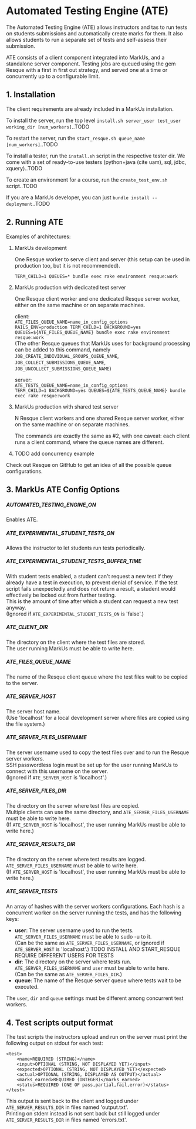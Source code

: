 Automated Testing Engine (ATE)
==============================

The Automated Testing Engine (ATE) allows instructors and tas to run tests on students submissions and automatically
create marks for them. It also allows students to run a separate set of tests and self-assess their submission.

ATE consists of a client component integrated into MarkUs, and a standalone server component. Testing jobs are queued
using the gem Resque with a first in first out strategy, and served one at a time or concurrently up to a configurable
limit.

## 1. Installation

The client requirements are already included in a MarkUs installation.

To install the server, run the top level `install.sh server_user test_user working_dir [num_workers]`..TODO

To restart the server, run the `start_resque.sh queue_name [num_workers]`..TODO

To install a tester, run the `install.sh` script in the respective tester dir. We come with a set of ready-to-use
testers (python+java (cite uam), sql, jdbc, xquery)..TODO

To create an environment for a course, run the `create_test_env.sh` script..TODO

If you are a MarkUs developer, you can just `bundle install --deployment`..TODO

## 2. Running ATE

Examples of architectures:

1) MarkUs development

   One Resque worker to serve client and server (this setup can be used in production too, but it is not recommended).

   `TERM_CHILD=1 QUEUES=* bundle exec rake environment resque:work`

2) MarkUs production with dedicated test server

   One Resque client worker and one dedicated Resque server worker, either on the same machine or on separate machines.

   client:  
   `ATE_FILES_QUEUE_NAME=name_in_config_options`  
   `RAILS_ENV=production TERM_CHILD=1 BACKGROUND=yes QUEUES=${ATE_FILES_QUEUE_NAME} bundle exec rake environment
   resque:work`  
   (The other Resque queues that MarkUs uses for background processing can be added to this command, namely
   `JOB_CREATE_INDIVIDUAL_GROUPS_QUEUE_NAME`, `JOB_COLLECT_SUBMISSIONS_QUEUE_NAME`,
   `JOB_UNCOLLECT_SUBMISSIONS_QUEUE_NAME`)

   server:  
   `ATE_TESTS_QUEUE_NAME=name_in_config_options`  
   `TERM_CHILD=1 BACKGROUND=yes QUEUES=${ATE_TESTS_QUEUE_NAME} bundle exec rake resque:work`

3) MarkUs production with shared test server

   N Resque client workers and one shared Resque server worker, either on the same machine or on separate machines.

   The commands are exactly the same as #2, with one caveat: each client runs a client command, where the queue names
   are different.

4) TODO add concurrency example

Check out Resque on GitHub to get an idea of all the possible queue configurations.

## 3. MarkUs ATE Config Options

##### AUTOMATED_TESTING_ENGINE_ON
Enables ATE.

##### ATE_EXPERIMENTAL_STUDENT_TESTS_ON
Allows the instructor to let students run tests periodically.

##### ATE_EXPERIMENTAL_STUDENT_TESTS_BUFFER_TIME
With student tests enabled, a student can't request a new test if they already have a test in execution, to prevent
denial of service. If the test script fails unexpectedly and does not return a result, a student would effectively be
locked out from further testing.  
This is the amount of time after which a student can request a new test anyway.  
(Ignored if `ATE_EXPERIMENTAL_STUDENT_TESTS_ON` is 'false'.)

##### ATE_CLIENT_DIR
The directory on the client where the test files are stored.  
The user running MarkUs must be able to write here.

##### ATE_FILES_QUEUE_NAME
The name of the Resque client queue where the test files wait to be copied to the server.

##### ATE_SERVER_HOST
The server host name.  
(Use 'localhost' for a local development server where files are copied using the file system.)

##### ATE_SERVER_FILES_USERNAME
The server username used to copy the test files over and to run the Resque server workers.  
SSH passwordless login must be set up for the user running MarkUs to connect with this username on the server.  
(Ignored if `ATE_SERVER_HOST` is 'localhost'.)

##### ATE_SERVER_FILES_DIR
The directory on the server where test files are copied.  
Multiple clients can use the same directory, and `ATE_SERVER_FILES_USERNAME` must be able to write here.  
(If `ATE_SERVER_HOST` is 'localhost', the user running MarkUs must be able to write here.)

##### ATE_SERVER_RESULTS_DIR
The directory on the server where test results are logged.  
`ATE_SERVER_FILES_USERNAME` must be able to write here.  
(If `ATE_SERVER_HOST` is 'localhost', the user running MarkUs must be able to write here.)

##### ATE_SERVER_TESTS
An array of hashes with the server workers configurations. Each hash is a concurrent worker on the server running the
tests, and has the following keys:
* **user**: The server username used to run the tests. `ATE_SERVER_FILES_USERNAME` must be able to sudo -u to it.  
(Can be the same as `ATE_SERVER_FILES_USERNAME`, or ignored if `ATE_SERVER_HOST` is 'localhost'.)
TODO INSTALL AND START_RESQUE REQUIRE DIFFERENT USERS FOR TESTS
* **dir**: The directory on the server where tests run.  
`ATE_SERVER_FILES_USERNAME` and `user` must be able to write here.  
(Can be the same as `ATE_SERVER_FILES_DIR`.)
* **queue**: The name of the Resque server queue where tests wait to be executed.

The `user`, `dir` and `queue` settings must be different among concurrent test workers.

## 4. Test scripts output format

The test scripts the instructors upload and run on the server must print the following output on stdout for each test:

```
<test>
    <name>REQUIRED (STRING)</name>
    <input>OPTIONAL (STRING, NOT DISPLAYED YET)</input>
    <expected>OPTIONAL (STRING, NOT DISPLAYED YET)</expected>
    <actual>OPTIONAL (STRING, DISPLAYED AS OUTPUT)</actual>
    <marks_earned>REQUIRED (INTEGER)</marks_earned>
    <status>REQUIRED (ONE OF pass,partial,fail,error)</status>
</test>
```

This output is sent back to the client and logged under `ATE_SERVER_RESULTS_DIR` in files named 'output.txt'.  
Printing on stderr instead is not sent back but still logged under `ATE_SERVER_RESULTS_DIR` in files named 'errors.txt'.
